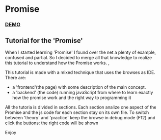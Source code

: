 # Promise 
### [DEMO](https://jakyloo.github.io/Promise/)
## Tutorial for the 'Promise'


When I started learning 'Promise' I found over the net a plenty of example, confused and partial. So I decided to merge all that knowledge to realize this tutorial to understand how the Promise works.   ,

This tutorial is made with a mixed technique that uses the browses as IDE. There are:
- a 'frontend'(the page) with some description of the main concept.
- a 'backend' (the code) running javaScript from where to learn exactly how the promise work and the right way to programming it

All the tutoria is divided in sections. Each section analize one aspect of the Promise and the js code for each section stay on its own file.
To switch between 'theory' and 'practice' keep the browse in debug mode (F12) and click the buttons: the right code will be shown 

Enjoy
